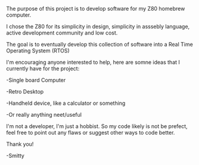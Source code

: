 The purpose of this project is to develop software for my Z80 homebrew computer.

I chose the Z80 for its simplicity in design, simplicity in asssebly language, active development community and low cost.

The goal is to eventually develop this collection of software into a Real Time Operating System (RTOS) 

I'm encouraging anyone interested to help, here are somne ideas that I currently have for the project:
  
  -Single board Computer
  
  -Retro Desktop
  
  -Handheld device, like a calculator or something
  
  -Or really anything neet/useful

I'm not a developer, I'm just a hobbist. So my code likely is not be prefect, feel free to point out any flaws or suggest other ways to code better.

Thank you!

-Smitty
